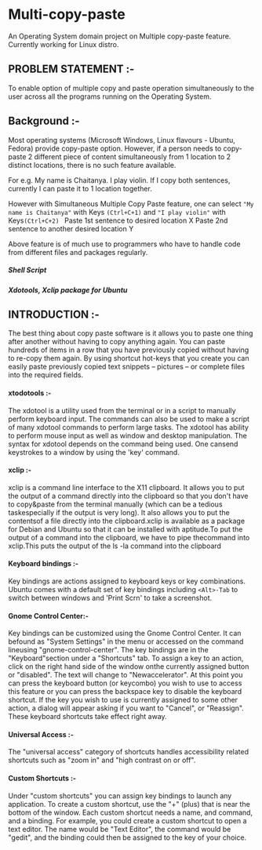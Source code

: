 # Multi-copy-paste
An Operating System domain project on Multiple copy-paste feature. Currently working for Linux distro.

## PROBLEM STATEMENT :-

To enable option of multiple copy and paste operation simultaneously to the user across all the programs running on the Operating System.

## Background :-
Most operating systems (Microsoft Windows, Linux flavours - Ubuntu, Fedora) provide copy-paste option. However, if a person needs to copy-paste 2 different piece of content simultaneously from 1 location to 2 distinct locations, there is no such feature available.

For e.g. My name is Chaitanya. I play violin.
If I copy both sentences, currently I can paste it to 1 location together.

However with Simultaneous Multiple Copy Paste feature, one can select ```"My name is Chaitanya"``` with Keys ```(Ctrl+C+1)``` and ```"I play violin"``` with Keys```(Ctrl+C+2) ```
Paste 1st sentence to desired location X
Paste 2nd sentence to another desired location Y

Above feature is of much use to programmers who have to handle code from different files and packages regularly.

##### Shell Script
##### Xdotools, Xclip package for Ubuntu

## INTRODUCTION :-

The best thing about copy paste software is it allows you to paste one thing after another without having to copy anything again. You can paste hundreds of items in a row that you have previously copied without having to re-copy them again. By using shortcut hot-keys that you create you can easily paste previously copied text snippets – pictures – or complete files into the required fields.

#### xtodotools :-

The xdotool is a utility used from the terminal or in a script to manually perform keyboard input. The commands can also be used to make a script of many xdotool commands to perform large tasks. The xdotool has ability to perform mouse input as well as window and desktop manipulation. The syntax for xdotool depends on the command being used. One cansend keystrokes to a window by using the 'key' command.

#### xclip :-

xclip is a command line interface to the X11 clipboard. It allows you to put the output of a command directly into the clipboard so that you don't have to copy&paste from the terminal manually (which can be a tedious taskespecially if the output is very long). It also allows you to put the contentsof a file directly into the clipboard.xclip is available as a package for Debian and Ubuntu so that it can be installed with aptitude.To put the output of a command into the clipboard, we have to pipe thecommand into xclip.This puts the output of the ls -la command into the clipboard

#### Keyboard bindings :-

Key bindings are actions assigned to keyboard keys or key combinations. Ubuntu comes with a default set of key bindings including ```<Alt>-Tab```
to switch between windows and 'Print Scrn' to take a screenshot.

#### Gnome Control Center:-

Key bindings can be customized using the Gnome Control Center. It can befound as "System Settings" in the menu or accessed on the command lineusing "gnome-control-center". The key bindings are in the "Keyboard"section under a "Shortcuts" tab. To assign a key to an action, click on the right hand side of the window onthe currently assigned button or "disabled". The text will change to "Newaccelerator". At this point you can press the keyboard button (or keycombo) you wish to use to access this feature or you can press the backspace key to disable the keyboard shortcut. If the key you wish to use is currently assigned to some other action, a dialog will appear asking if you want to "Cancel", or "Reassign". These keyboard shortcuts take effect right away.

#### Universal Access :-

The "universal access" category of shortcuts handles accessibility related shortcuts such as "zoom in" and "high contrast on or off".

#### Custom Shortcuts :-

Under "custom shortcuts" you can assign key bindings to launch any application. To create a custom shortcut, use the "+" (plus) that is near the bottom of the window. Each custom shortcut needs a name, and command, and a binding. 
For example, you could create a custom shortcut to open a text editor. The name would be "Text Editor", the command would be "gedit", and the binding could then be assigned to the key of your choice.
